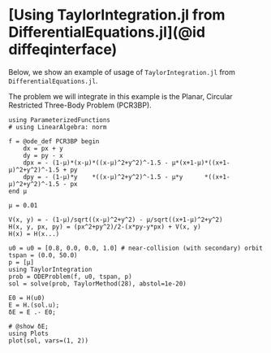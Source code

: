 # [Using TaylorIntegration.jl from DifferentialEquations.jl](@id diffeqinterface)

Below, we show an example of usage of `TaylorIntegration.jl` from
`DifferentialEquations.jl`.

The problem we will integrate in this example is the Planar, Circular Restricted
Three-Body Problem (PCR3BP).


```@example common
using ParameterizedFunctions
# using LinearAlgebra: norm

f = @ode_def PCR3BP begin
    dx = px + y
    dy = py - x
    dpx = - (1-μ)*(x-μ)*((x-μ)^2+y^2)^-1.5 - μ*(x+1-μ)*((x+1-μ)^2+y^2)^-1.5 + py
    dpy = - (1-μ)*y    *((x-μ)^2+y^2)^-1.5 - μ*y      *((x+1-μ)^2+y^2)^-1.5 - px
end μ

μ = 0.01

V(x, y) = - (1-μ)/sqrt((x-μ)^2+y^2) - μ/sqrt((x+1-μ)^2+y^2)
H(x, y, px, py) = (px^2+py^2)/2-(x*py-y*px) + V(x, y)
H(x) = H(x...)

u0 = u0 = [0.8, 0.0, 0.0, 1.0] # near-collision (with secondary) orbit
tspan = (0.0, 50.0)
p = [μ]
using TaylorIntegration
prob = ODEProblem(f, u0, tspan, p)
sol = solve(prob, TaylorMethod(28), abstol=1e-20)

E0 = H(u0)
E = H.(sol.u);
δE = E .- E0;

# @show δE;
using Plots
plot(sol, vars=(1, 2))
```